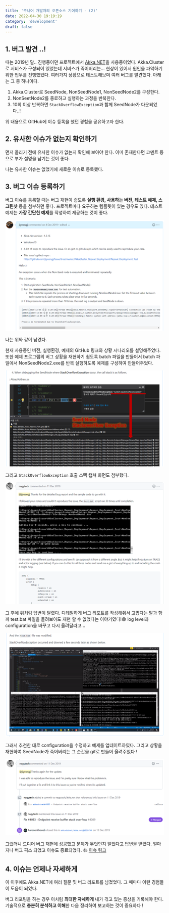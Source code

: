 ```yaml
---
title: '주니어 개발자의 오픈소스 기여하기 - (2)'
date: 2022-04-30 19:19:19
category: 'development'
draft: false
---
```


## 1. 버그 발견 ..! 

때는 2019년 말.. 진행중이던 프로젝트에서 [Akka.NET](https://github.com/akkadotnet/akka.net)을 사용중이었다. Akka.Cluster로 서비스가 구성되어 있었는데 서비스가 죽어버리는... 현상이 있어서 원인을 파악하기 위한 업무를 진행했었다. 여러가지 상황으로 테스트해보며 여러 버그를 발견했다. 아래는 그 중 하나이다.

1. Akka.Cluster로 SeedNode, NonSeedNode1, NonSeedNode2를 구성한다.
2. NonSeetNode2를 종료하고 실행하는 과정을 반복한다.
3. 10회 이상 반복하면 `StackOverflowException`과 함께 SeedNode가 다운되었다..!

위 내용으로 GitHub에 이슈 등록을 했던 경험을 공유하고자 한다.

## 2. 유사한 이슈가 없는지 확인하기

먼저 올리기 전에 유사한 이슈가 없는지 확인해 보아야 한다. 이미 존재한다면 코멘트 등으로 부가 설명을 남기는 것이 좋다. 

나는 유사한 이슈는 없었기에 새로운 이슈로 등록했다.

## 3. 버그 이슈 등록하기

버그 이슈를 등록할 때는 버그 재현이 쉽도록 **실행 환경, 사용하는 버전, 테스트 예제, 스크린샷** 등을 첨부하면 좋다. 프로젝트마다 요구하는 템플릿이 있는 경우도 있다.
테스트 예제는 **가장 간단한 예제**를 작성하여 제공하는 것이 좋다.

![](.\images\akka_issue1.png)

나는 위와 같이 남겼다.

현재 사용중인 버전, 실행환경, 예제의 GitHub 링크와 상황 시나리오를 설명해주었다. 또한 예제 프로그램의 버그 상황을 재현하기 쉽도록 batch 파일을 만들어서 batch 파일에서 NonSeedNode2.exe를 반복 실행하도록 예제를 구성하여 만들어주었다.

![](.\images\akka_issue2.png)

그리고 `StackOverflowException` 호출 스택 캡쳐 화면도 첨부했다.

![](.\images\akka_issue3.png)

그 후에 위처럼 답변이 달렸다. 디테일하게 버그 리포트를 작성해줘서 고맙다는 말과 함께 test.bat 파일을 돌려보아도 재현 할 수 없었다는 이야기였다!:sweat_smile: log level과 configuration을 바꾸고 다시 올려달라고...

![](.\images\akka_issue4.png)

그래서 추천한 대로 configuration을 수정하고 예제를 업데이트하였다. 그리고 상황을 재현하여 SeedNode가 죽어버리는 그 순간을 gif로 만들어 올려주었다 !


![](.\images\akka_issue5.png)

그랬더니 드디어 버그 재현에 성공했고 문제가 무엇인지 알았다고 답변을 받았다. 얼마 지나 버그 픽스 되었고 이슈도 종료되었다. :thumbsup: [이슈 링크](https://github.com/akkadotnet/akka.net/issues/4083)


## 4. 이슈는 언제나 자세하게


이 이후에도 Akka.NET에 여러 질문 및 버그 리포트를 남겼었다. 그 때마다 이런 경험들이 도움이 되었다. 

버그 리포팅을 하는 경우 이처럼 **최대한 자세하게** 내가 겪고 있는 증상을 기록해야 한다. 기술적으로 **충분히 분석하고 이해**한 다음 정리하여 보고하는 것이 중요하다 !


